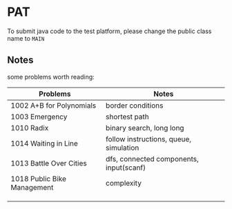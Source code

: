 # PAT

To submit java code to the test platform, please change the public class name to `MAIN`

## Notes

some problems worth reading:

| Problems                    | Notes                                   |
| --------------------------- | --------------------------------------- |
| 1002 A+B for Polynomials    | border conditions                       |
| 1003 Emergency              | shortest path                           |
| 1010 Radix                  | binary search, long long                |
| 1014 Waiting in Line        | follow instructions, queue, simulation  |
| 1013 Battle Over Cities     | dfs, connected components, input(scanf) |
| 1018 Public Bike Management | complexity                              |
|                             |                                         |
|                             |                                         |
|                             |                                         |


